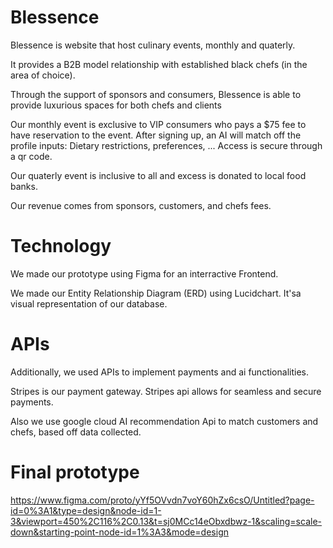 # Blessence

Blessence is website that host culinary events, monthly and quaterly. 

It provides a B2B model relationship with established black chefs (in the area of choice).

Through the support of sponsors and consumers, Blessence is able to provide luxurious spaces for both chefs and clients

Our monthly event is exclusive to VIP consumers who pays a $75 fee to have reservation to the event. After signing up, an AI will match off the profile inputs: Dietary restrictions, preferences, ... Access is secure through a qr code.

Our quaterly event is inclusive to all and excess is donated to local food banks.

Our revenue comes from sponsors, customers, and chefs fees.

# Technology

We made our prototype using Figma for an interractive Frontend.

We made our Entity Relationship Diagram (ERD) using Lucidchart. It'sa visual representation of our database.

# APIs

Additionally, we used APIs to implement payments and ai functionalities.

Stripes is our payment gateway. Stripes api allows for seamless and secure payments.

Also we use google cloud AI recommendation Api to match customers and chefs, based off data collected.

# Final prototype

https://www.figma.com/proto/yYf5OVvdn7voY60hZx6csO/Untitled?page-id=0%3A1&type=design&node-id=1-3&viewport=450%2C116%2C0.13&t=sj0MCc14eObxdbwz-1&scaling=scale-down&starting-point-node-id=1%3A3&mode=design
